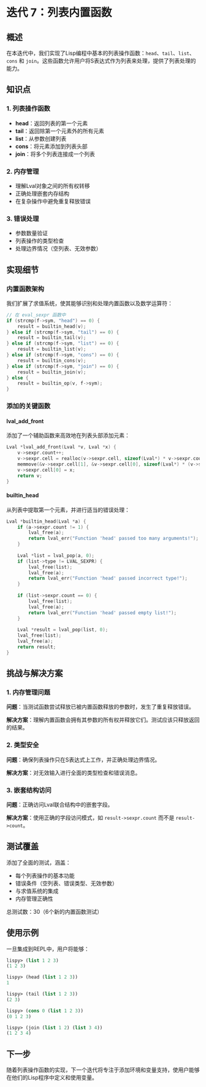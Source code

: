 # 迭代 7：列表内置函数

## 概述
在本迭代中，我们实现了Lisp编程中基本的列表操作函数：`head`、`tail`、`list`、`cons` 和 `join`。这些函数允许用户将S表达式作为列表来处理，提供了列表处理的能力。

## 知识点

### 1. 列表操作函数
- **head**：返回列表的第一个元素
- **tail**：返回除第一个元素外的所有元素
- **list**：从参数创建列表
- **cons**：将元素添加到列表头部
- **join**：将多个列表连接成一个列表

### 2. 内存管理
- 理解Lval对象之间的所有权转移
- 正确处理嵌套内存结构
- 在复杂操作中避免重复释放错误

### 3. 错误处理
- 参数数量验证
- 列表操作的类型检查
- 处理边界情况（空列表、无效参数）

## 实现细节

### 内置函数架构
我们扩展了求值系统，使其能够识别和处理内置函数以及数学运算符：

```c
// 在 eval_sexpr 函数中
if (strcmp(f->sym, "head") == 0) {
    result = builtin_head(v);
} else if (strcmp(f->sym, "tail") == 0) {
    result = builtin_tail(v);
} else if (strcmp(f->sym, "list") == 0) {
    result = builtin_list(v);
} else if (strcmp(f->sym, "cons") == 0) {
    result = builtin_cons(v);
} else if (strcmp(f->sym, "join") == 0) {
    result = builtin_join(v);
} else {
    result = builtin_op(v, f->sym);
}
```

### 添加的关键函数

#### lval_add_front
添加了一个辅助函数来高效地在列表头部添加元素：

```c
Lval *lval_add_front(Lval *v, Lval *x) {
    v->sexpr.count++;
    v->sexpr.cell = realloc(v->sexpr.cell, sizeof(Lval*) * v->sexpr.count);
    memmove(&v->sexpr.cell[1], &v->sexpr.cell[0], sizeof(Lval*) * (v->sexpr.count - 1));
    v->sexpr.cell[0] = x;
    return v;
}
```

#### builtin_head
从列表中提取第一个元素，并进行适当的错误处理：

```c
Lval *builtin_head(Lval *a) {
    if (a->sexpr.count != 1) {
        lval_free(a);
        return lval_err("Function 'head' passed too many arguments!");
    }
    
    Lval *list = lval_pop(a, 0);
    if (list->type != LVAL_SEXPR) {
        lval_free(list);
        lval_free(a);
        return lval_err("Function 'head' passed incorrect type!");
    }
    
    if (list->sexpr.count == 0) {
        lval_free(list);
        lval_free(a);
        return lval_err("Function 'head' passed empty list!");
    }
    
    Lval *result = lval_pop(list, 0);
    lval_free(list);
    lval_free(a);
    return result;
}
```

## 挑战与解决方案

### 1. 内存管理问题
**问题**：当测试函数尝试释放已被内置函数释放的参数时，发生了重复释放错误。

**解决方案**：理解内置函数会拥有其参数的所有权并释放它们。测试应该只释放返回的结果。

### 2. 类型安全
**问题**：确保列表操作只在S表达式上工作，并正确处理边界情况。

**解决方案**：对无效输入进行全面的类型检查和错误消息。

### 3. 嵌套结构访问
**问题**：正确访问Lval联合结构中的嵌套字段。

**解决方案**：使用正确的字段访问模式，如 `result->sexpr.count` 而不是 `result->count`。

## 测试覆盖
添加了全面的测试，涵盖：
- 每个列表操作的基本功能
- 错误条件（空列表、错误类型、无效参数）
- 与求值系统的集成
- 内存管理正确性

总测试数：30（6个新的内置函数测试）

## 使用示例
一旦集成到REPL中，用户将能够：
```lisp
lispy> (list 1 2 3)
(1 2 3)

lispy> (head (list 1 2 3))
1

lispy> (tail (list 1 2 3))
(2 3)

lispy> (cons 0 (list 1 2 3))
(0 1 2 3)

lispy> (join (list 1 2) (list 3 4))
(1 2 3 4)
```

## 下一步
随着列表操作函数的实现，下一个迭代将专注于添加环境和变量支持，使用户能够在他们的Lisp程序中定义和使用变量。